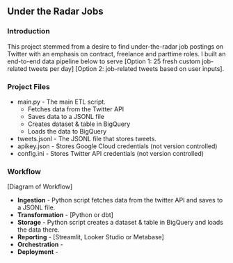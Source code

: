 ## Under the Radar Jobs

### Introduction

This project stemmed from a desire to find under-the-radar job postings on Twitter with an emphasis on contract, freelance and parttime roles. I built an end-to-end data pipeline below to serve [Option 1: 25 fresh custom job-related tweets per day] [Option 2: job-related tweets based on user inputs].


### Project Files

- main.py - The main ETL script.
    - Fetches data from the Twitter API
    - Saves data to a JSONL file
    - Creates dataset & table in BigQuery
    - Loads the data to BigQuery
- tweets.jsonl - The JSONL file that stores tweets.
- apikey.json - Stores Google Cloud credentials (not version controlled)
- config.ini - Stores Twitter API credentials (not version controlled)


### Workflow

[Diagram of Workflow]

- **Ingestion** - Python script fetches data from the twitter API and saves to a JSONL file.
- **Transformation** - [Python or dbt]
- **Storage** - Python script creates a dataset & table in BigQuery and loads the data there.
- **Reporting** - [Streamlit, Looker Studio or Metabase]
- **Orchestration** - 
- **Deployment** - 




